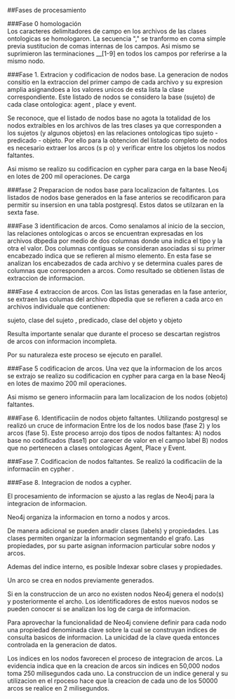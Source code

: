 ##Fases de procesamiento  

###Fase 0 homologación  
Los caracteres  delimitadores de campo en los archivos de las clases ontologicas se homologaron. La secuencia "," se tranformo en coma simple previa sustitucion de comas internas de los campos.   Asi mismo se suprimieron las terminaciones __[1-9] en todos los campos por referirse a la mismo nodo.

###Fase 1. Extracion y codificacion de nodos base.
La generacion de nodos consitio en la extraccion del primer campo de cada archivo y su expresion amplia asignandoes a los valores unicos de esta lista la clase correspondiente. Este listado de nodos se considero la base (sujeto) de cada clase ontologica: agent , place y event.

Se reconoce, que el listado de nodos base no agota la totalidad de los nodos extraibles en los archivos de las tres clases  ya que corresponden  a los sujetos (y algunos objetos) en las  relaciones ontologicas tipo sujeto - predicado - objeto. Por ello para la obtencion del listado completo de nodos es necesario extraer los arcos (s p o) y verificar entre los  objetos los nodos faltantes.

Asi mismo se realizo su codificacion en cypher para carga en la base Neo4j en lotes de 200 mil operaciones. De carga

###fase 2 Preparacion de nodos base para localizacion de faltantes.
Los listados de nodos base generados en la fase anterios se recodificaron para permitir su insersion en una tabla postgresql. Estos datos se utilzaran en la sexta fase.

###Fase 3 identificacion de arcos.
Como senalamos al inicio de la seccion, las relaciones ontologicas o arcos se encuentran expresadas en los archivos dbpedia por medio de dos columnas donde una indica el tipo y la otra el valor. Dos columnas contiguas se consideran asociadas si su primer encabezado indica que se refieren al mismo elemento. 
En esta fase se analizan los encabezados de cada archivo y se determina cuales  pares de columnas que corresponden a arcos. Como resultado se obtienen listas de extraccion de informacion.

###Fase 4 extraccion de arcos.
Con las listas generadas en la fase anterior,  se extraen las columas del archivo dbpedia que se refieren a cada arco en archivos individuale que contienen:

 sujeto, clase del sujeto , predicado, clase del objeto y objeto

Resulta importante senalar que durante el proceso se descartan registros de arcos con informacion incompleta.

Por su naturaleza este proceso se ejecuto en parallel.

###Fase 5 codificacion de arcos.
Una vez que la informacion de los arcos se extrajo se realizo su codificacion en cypher para carga en la base Neo4j en lotes de maximo 200 mil operaciones.

Asi mismo se genero informaciin para lam localizacion de los nodos (objeto) faltantes.

###Fase 6. Identificaciin de nodos objeto faltantes. Utilizando postgresql se realizó un cruce de informacion Entre los de los nodos base (fase 2)  y los arcos  (fase 5). 
Este proceso arrojo dos tipos de nodos faltantes: 
A) nodos base no codificados (fase1) por carecer de valor en el campo label
B) nodos que no pertenecen a clases ontologicas Agent, Place y Event.

###Fase 7. Codificacion de nodos faltantes. Se realizó la codificaciin de la informaciin en cypher .

###Fase 8. Integracion de nodos a cypher. 


El procesamiento de informacion se ajusto a las reglas de Neo4j para la integracion de informacion.

Neo4j organiza la informacion en torno a nodos y arcos.

De manera adicional se pueden anadir clases (labels) y propiedades.
Las clases permiten organizar la informacion segmentando el grafo. Las propiedades, por su parte asignan informacion particular sobre nodos y arcos. 

Ademas del indice interno, es posible Indexar sobre clases y propiedades.

Un arco se crea en nodos previamente generados.

Si en la construccion de un arco no existen  nodos Neo4j genera el nodo(s) y posteriormente el archo. Los identificadores de estos nuevos nodos se pueden conocer si se analizan los log de carga de informacion.

Para aprovechar la funcionalidad de Neo4j conviene   definir para cada nodo una propiedad denominada clave sobre la cual se construyan indices de consulta basicos de informacion. La unicidad de la clave queda entonces controlada en la generacion de datos.

Los indices en los nodos favorecen  el proceso de integracion de arcos.
La evidencia indica que  en la creacion de arcos sin indices en 50,000 nodos toma 250 milisegundos cada uno. La construccion de un indice general y su utilizacion en el rpoceso hace que  la creacion de cada uno de los 50000 arcos se realice en 2 milisegundos.

